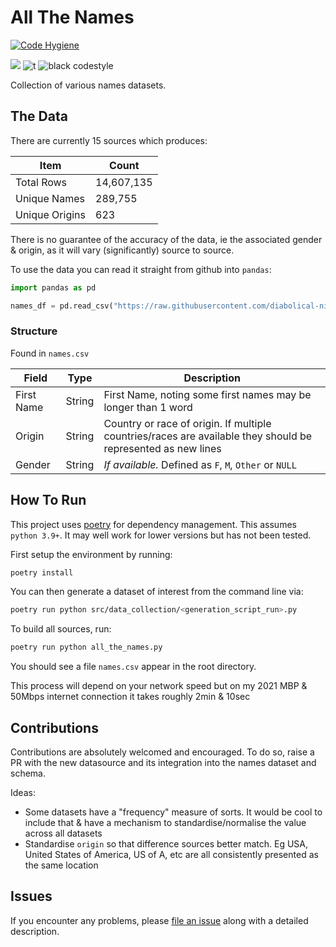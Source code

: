 # All The Names

[![Code Hygiene](https://github.com/diabolical-ninja/AllTheNames/actions/workflows/pipeline.yml/badge.svg)](https://github.com/diabolical-ninja/AllTheNames/actions/workflows/pipeline.yml)
<br/>

[![](https://img.shields.io/badge/python-3.9+-blue.svg)](https://www.python.org/downloads/)
![t](https://img.shields.io/badge/status-maintained-yellow.svg)
![black codestyle](https://img.shields.io/badge/Code%20Style-Black-black)
<br/>


Collection of various names datasets.


## The Data

There are currently 15 sources which produces:

| Item     | Count |
|----------------|------------|
| Total Rows     | 14,607,135 |
| Unique Names   | 289,755    |
| Unique Origins | 623        |


There is no guarantee of the accuracy of the data, ie the associated gender & origin, as it will vary (significantly) source to source. 

To use the data you can read it straight from github into `pandas`:
```python
import pandas as pd

names_df = pd.read_csv("https://raw.githubusercontent.com/diabolical-ninja/AllTheNames/main/names.csv", sep = "|")
```

### Structure
Found in `names.csv`

| Field 	| Type 	| Description 	|
|---	|---	|---	|
| First Name 	| String 	| First Name, noting some first names may be longer than 1 word	|
| Origin 	| String 	| Country or race of origin. If multiple countries/races are available they should be represented as new lines 	|
| Gender 	| String 	| *If available.*  Defined as `F`, `M`, `Other` or `NULL` |



## How To Run

This project uses [poetry](https://python-poetry.org/) for dependency management. This assumes `python 3.9+`. It may well work for lower versions but has not been tested.

First setup the environment by running:
```bash
poetry install
```

You can then generate a dataset of interest from the command line via:
```bash
poetry run python src/data_collection/<generation_script_run>.py
```

To build all sources, run:
```bash
poetry run python all_the_names.py
```

You should see a file `names.csv` appear in the root directory.

This process will depend on your network speed but on my 2021 MBP & 50Mbps internet connection it takes roughly 2min & 10sec

## Contributions

Contributions are absolutely welcomed and encouraged. To do so, raise a PR with the new datasource and its integration into the names dataset and schema.

Ideas:
- Some datasets have a "frequency" measure of sorts. It would be cool to include that & have a mechanism to standardise/normalise the value across all datasets
- Standardise `origin` so that difference sources better match. Eg USA, United States of America, US of A, etc are all consistently presented as the same location


## Issues

If you encounter any problems,
please [file an issue](https://github.com/diabolical-ninja/nbn/issues) along with a detailed description.